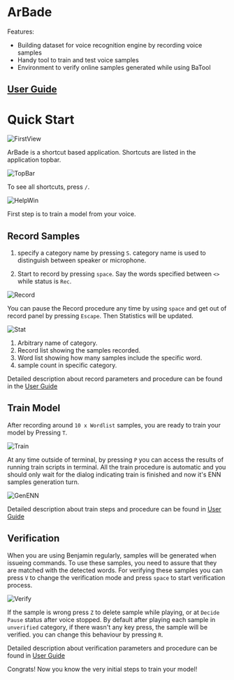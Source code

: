 # ArBade

Features:

* Building dataset for voice recognition engine by recording voice samples
* Handy tool to train and test voice samples
* Environment to verify online samples generated while using BaTool

## [User Guide](arbade/ug.md)

# Quick Start

![FirstView](../img/first_view.png)

ArBade is a shortcut based application. Shortcuts are listed in the application topbar.

![TopBar](../img/top_bar.png)

To see all shortcuts, press `/`.

![HelpWin](../img/help_win.png)

First step is to train a model from your voice.

## Record Samples

1. specify a category name by pressing `S`. category name is used to distinguish between speaker or microphone.

2. Start to record by pressing `space`. Say the words specified between `<>` while status is `Rec`.

![Record](../img/record.png)

You can pause the Record procedure any time by using `space` and get out of record panel by pressing `Escape`. Then Statistics will be updated.

![Stat](../img/stat.png)

1. Arbitrary name of category.
2. Record list showing the samples recorded.
3. Word list showing how many samples include the specific word.
4. sample count in specific category.

Detailed description about record parameters and procedure can be found in the [User Guide](ug.md)

## Train Model

After recording around `10 x Wordlist` samples, you are ready to train your model by Pressing `T`.

![Train](../img/train.png)

At any time outside of terminal, by pressing `P` you can access the results of running train scripts in terminal. All the train procedure is automatic and you should only wait for the dialog indicating train is finished and now it's ENN samples generation turn.

![GenENN](../img/gen_enn.png)

Detailed description about train steps and procedure can be found in [User Guide](ug.md)

## Verification

When you are using Benjamin regularly, samples will be generated when issueing commands. To use these samples, you need to assure that they are matched with the detected words. For verifying these samples you can press `V` to change the verification mode and press `space` to start verification process.

![Verify](../img/verify.png)

If the sample is wrong press `Z` to delete sample while playing, or at `Decide Pause` status after voice stopped. By default after playing each sample in `unverified` category, if there wasn't any key press, the sample will be verified. you can change this behaviour by pressing `R`.

Detailed description about verification parameters and procedure can be found in [User Guide](ug.md)

Congrats! Now you know the very initial steps to train your model!
